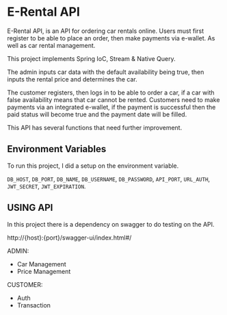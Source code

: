 # E-Rental API 

E-Rental API, is an API for ordering car rentals online. Users must first register to be able to place an order, then make payments via e-wallet. As well as car rental management.

This project implements Spring IoC, Stream & Native Query.

The admin inputs car data with the default availability being true, then inputs the rental price and determines the car.

The customer registers, then logs in to be able to order a car, if a car with false availability means that car cannot be rented. Customers need to make payments via an integrated e-wallet, if the payment is successful then the paid status will become true and the payment date will be filled.

This API has several functions that need further improvement.
## Environment Variables

To run this project, I did a setup on the environment variable.

`DB_HOST`, `DB_PORT`, `DB_NAME`, `DB_USERNAME`, `DB_PASSWORD`, `API_PORT`, `URL_AUTH`, `JWT_SECRET`, `JWT_EXPIRATION`.
## USING API

In this project there is a dependency on swagger to do testing on the API. 

http://{host}:{port}/swagger-ui/index.html#/


ADMIN: 

- Car Management
- Price Management

CUSTOMER:
- Auth
- Transaction